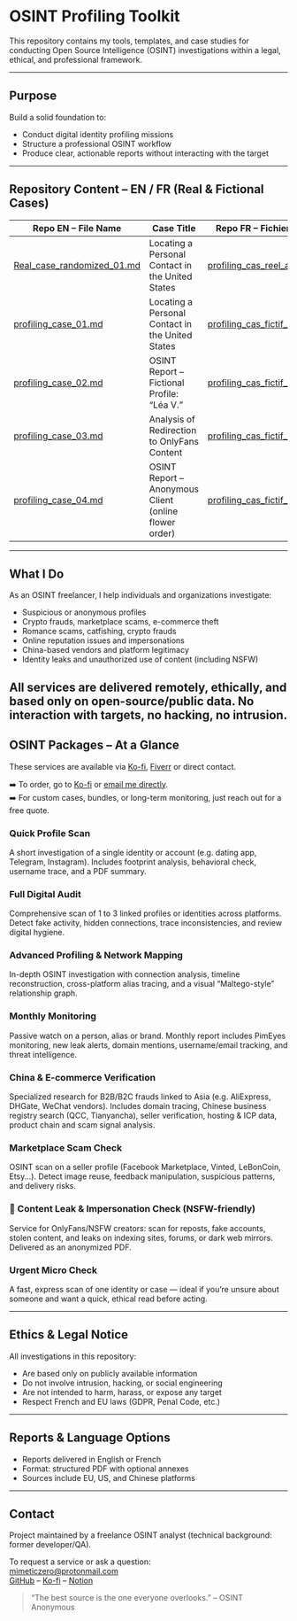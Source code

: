 # OSINT Profiling Toolkit

This repository contains my tools, templates, and case studies for conducting Open Source Intelligence (OSINT) investigations within a legal, ethical, and professional framework.

---

## Purpose

Build a solid foundation to:

- Conduct digital identity profiling missions
- Structure a professional OSINT workflow
- Produce clear, actionable reports without interacting with the target

---

## Repository Content – EN / FR (Real & Fictional Cases)

| Repo EN – File Name                               | Case Title                                               | Repo FR – Fichier correspondant                             |
|---------------------------------------------------|-----------------------------------------------------------|--------------------------------------------------------------|
| [Real_case_randomized_01.md](EN/Real_case_randomized_01.md) | Locating a Personal Contact in the United States          | [profiling_cas_reel_anonymiser_01.md](FR/profiling_cas_reel_anonymiser_01.md) |
| [profiling_case_01.md](EN/profiling_case_01.md)   | Locating a Personal Contact in the United States          | [profiling_cas_fictif_01.md](FR/profiling_cas_fictif_01.md) |
| [profiling_case_02.md](EN/profiling_case_02.md)   | OSINT Report – Fictional Profile: “Léa V.”                | [profiling_cas_fictif_02.md](FR/profiling_cas_fictif_02.md) |
| [profiling_case_03.md](EN/profiling_case_03.md)   | Analysis of Redirection to OnlyFans Content               | [profiling_cas_fictif_03.md](FR/profiling_cas_fictif_03.md) |
| [profiling_case_04.md](EN/profiling_case_04.md)   | OSINT Report – Anonymous Client (online flower order)     | [profiling_cas_fictif_04.md](FR/profiling_cas_fictif_04.md) |

---
## What I Do

As an OSINT freelancer, I help individuals and organizations investigate:
 - Suspicious or anonymous profiles
 - Crypto frauds, marketplace scams, e-commerce theft
 - Romance scams, catfishing, crypto frauds
 - Online reputation issues and impersonations
 - China-based vendors and platform legitimacy
 - Identity leaks and unauthorized use of content (including NSFW)

All services are delivered remotely, ethically, and based only on open-source/public data. No interaction with targets, no hacking, no intrusion.
---

## OSINT Packages – At a Glance

These services are available via [Ko-fi](https://ko-fi.com/mimeticzero), [Fiverr]((https://fr.fiverr.com/lambo_drip)) or direct contact.

➡️ To order, go to [Ko-fi](https://ko-fi.com/mimeticzero) or [email me directly](mailto:mimeticzero@protonmail.com).  
➡️ For custom cases, bundles, or long-term monitoring, just reach out for a free quote.


### Quick Profile Scan

A short investigation of a single identity or account (e.g. dating app, Telegram, Instagram). Includes footprint analysis, behavioral check, username trace, and a PDF summary.

### Full Digital Audit

Comprehensive scan of 1 to 3 linked profiles or identities across platforms. Detect fake activity, hidden connections, trace inconsistencies, and review digital hygiene.

### Advanced Profiling & Network Mapping

In-depth OSINT investigation with connection analysis, timeline reconstruction, cross-platform alias tracing, and a visual “Maltego-style” relationship graph.

### Monthly Monitoring

Passive watch on a person, alias or brand. Monthly report includes PimEyes monitoring, new leak alerts, domain mentions, username/email tracking, and threat intelligence.

### China & E-commerce Verification

Specialized research for B2B/B2C frauds linked to Asia (e.g. AliExpress, DHGate, WeChat vendors).
Includes domain tracing, Chinese business registry search (QCC, Tianyancha), seller verification, hosting & ICP data, product chain and scam signal analysis.

### Marketplace Scam Check

OSINT scan on a seller profile (Facebook Marketplace, Vinted, LeBonCoin, Etsy...).
Detect image reuse, feedback manipulation, suspicious patterns, and delivery risks.

### 🔞 Content Leak & Impersonation Check (NSFW-friendly)

Service for OnlyFans/NSFW creators: scan for reposts, fake accounts, stolen content, and leaks on indexing sites, forums, or dark web mirrors. Delivered as an anonymized PDF.

### Urgent Micro Check

A fast, express scan of one identity or case — ideal if you’re unsure about someone and want a quick, ethical read before acting.

---

## Ethics & Legal Notice

All investigations in this repository:

- Are based only on publicly available information
- Do not involve intrusion, hacking, or social engineering
- Are not intended to harm, harass, or expose any target
- Respect French and EU laws (GDPR, Penal Code, etc.)
  
---

## Reports & Language Options

- Reports delivered in English or French
- Format: structured PDF with optional annexes
- Sources include EU, US, and Chinese platforms

---

## Contact

Project maintained by a freelance OSINT analyst (technical background: former developer/QA).

To request a service or ask a question:  
 mimeticzero@protonmail.com  
 [GitHub](https://github.com/mimeticZero) – [Ko-fi](https://ko-fi.com/mimeticzero) – [Notion](https://nickel-cress-2fe.notion.site/MimeticZero-Freelance-OSINT-Analyst-226539e78ced804b870aed4cd93cea77?source=copy_link)


> “The best source is the one everyone overlooks.” – OSINT Anonymous
